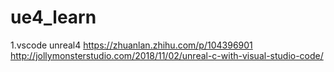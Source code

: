 # ue4_learn

1.vscode unreal4
https://zhuanlan.zhihu.com/p/104396901
http://jollymonsterstudio.com/2018/11/02/unreal-c-with-visual-studio-code/